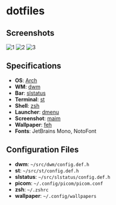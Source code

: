 # dotfiles

## Screenshots

![1](https://i.postimg.cc/5NvzBdtc/bAwGGS3y.png)
![2](https://i.postimg.cc/vZsVXq14/JvCrX5NH.png)
![3](https://i.postimg.cc/nr9FtJWn/6D8EwP0o.png)

## Specifications

- **OS**: [Arch](https://archlinux.org/)
- **WM**: [dwm](https://dwm.suckless.org/)
- **Bar**: [slstatus](https://tools.suckless.org/slstatus/)
- **Terminal**: [st](https://st.suckless.org/)
- **Shell**: [zsh](https://www.zsh.org/)
- **Launcher**: [dmenu](https://tools.suckless.org/dmenu/)
- **Screenshot**: [maim](https://github.com/naelstrof/maim)
- **Wallpaper**: [feh](https://feh.finalrewind.org/)
- **Fonts**: JetBrains Mono, NotoFont

## Configuration Files

- **dwm**: `~/src/dwm/config.def.h`
- **st**: `~/src/st/config.def.h`
- **slstatus**: `~/src/slstatus/config.def.h`
- **picom**: `~/.config/picom/picom.conf`
- **zsh**: `~/.zshrc`
- **wallpaper**: `~/.config/wallpapers`